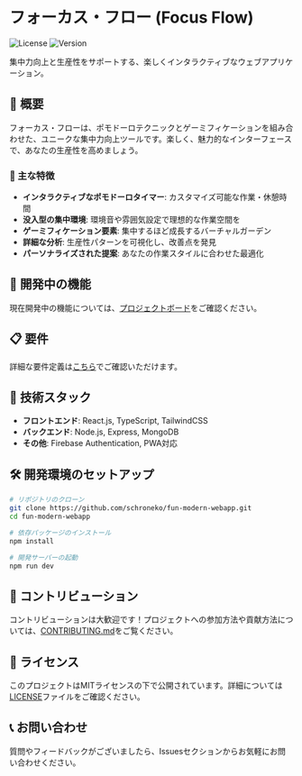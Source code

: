 # フォーカス・フロー (Focus Flow)

![License](https://img.shields.io/badge/license-MIT-blue.svg)
![Version](https://img.shields.io/badge/version-0.1.0-green.svg)

集中力向上と生産性をサポートする、楽しくインタラクティブなウェブアプリケーション。

## 📝 概要

フォーカス・フローは、ポモドーロテクニックとゲーミフィケーションを組み合わせた、ユニークな集中力向上ツールです。楽しく、魅力的なインターフェースで、あなたの生産性を高めましょう。

### 🌟 主な特徴

- **インタラクティブなポモドーロタイマー**: カスタマイズ可能な作業・休憩時間
- **没入型の集中環境**: 環境音や雰囲気設定で理想的な作業空間を
- **ゲーミフィケーション要素**: 集中するほど成長するバーチャルガーデン
- **詳細な分析**: 生産性パターンを可視化し、改善点を発見
- **パーソナライズされた提案**: あなたの作業スタイルに合わせた最適化

## 🚀 開発中の機能

現在開発中の機能については、[プロジェクトボード](https://github.com/schroneko/fun-modern-webapp/projects)をご確認ください。

## 📋 要件

詳細な要件定義は[こちら](https://github.com/schroneko/fun-modern-webapp/blob/main/docs/requirements.md)でご確認いただけます。

## 🔧 技術スタック

- **フロントエンド**: React.js, TypeScript, TailwindCSS
- **バックエンド**: Node.js, Express, MongoDB
- **その他**: Firebase Authentication, PWA対応

## 🛠️ 開発環境のセットアップ

```bash
# リポジトリのクローン
git clone https://github.com/schroneko/fun-modern-webapp.git
cd fun-modern-webapp

# 依存パッケージのインストール
npm install

# 開発サーバーの起動
npm run dev
```

## 🤝 コントリビューション

コントリビューションは大歓迎です！プロジェクトへの参加方法や貢献方法については、[CONTRIBUTING.md](https://github.com/schroneko/fun-modern-webapp/blob/main/CONTRIBUTING.md)をご覧ください。

## 📄 ライセンス

このプロジェクトはMITライセンスの下で公開されています。詳細については[LICENSE](https://github.com/schroneko/fun-modern-webapp/blob/main/LICENSE)ファイルをご確認ください。

## 📞 お問い合わせ

質問やフィードバックがございましたら、Issuesセクションからお気軽にお問い合わせください。
